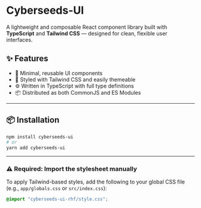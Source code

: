 # Cyberseeds-UI

A lightweight and composable React component library built with **TypeScript** and **Tailwind CSS** — designed for clean, flexible user interfaces.

## ✨ Features

- 💎 Minimal, reusable UI components
- 🎨 Styled with Tailwind CSS and easily themeable
- ⚙️ Written in TypeScript with full type definitions
- 📦 Distributed as both CommonJS and ES Modules

---

## 📦 Installation

```bash
npm install cyberseeds-ui
# or
yarn add cyberseeds-ui
```

---

### ⚠️ Required: Import the stylesheet manually

To apply Tailwind-based styles, add the following to your global CSS file (e.g., `app/globals.css` or `src/index.css`):

```css
@import "cyberseeds-ui-rhf/style.css";
```
